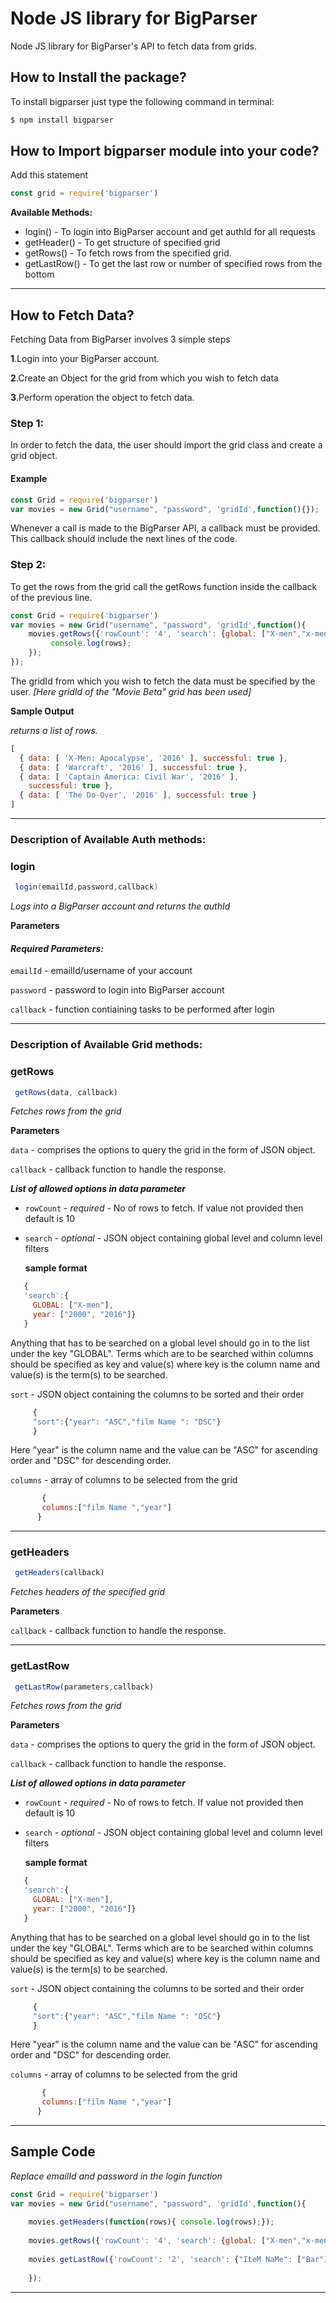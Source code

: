 # Node JS library for BigParser

Node JS library for BigParser's API to fetch data from grids.


## How to Install the package?
To install bigparser just type the following command in terminal:

```python
$ npm install bigparser
```

## How to Import bigparser module into your code?

Add this statement

```javascript
const grid = require('bigparser')
```

**Available Methods:**
* login() - To login into BigParser account and get authId for all requests
* getHeader() - To get structure of specified grid
* getRows() - To fetch rows from the specified grid.
* getLastRow() - To get the last row or number of specified rows from the bottom


---

## How to Fetch Data?

Fetching Data from BigParser involves 3 simple steps

**1**.Login into your BigParser account.

**2**.Create an Object for the grid from which you wish to fetch data

**3**.Perform operation  the object to fetch data.


### Step 1:
In order to fetch the data, the user should import the grid class and create a grid object.

#### Example
```javascript
const Grid = require('bigparser')
var movies = new Grid("username", "password", 'gridId',function(){});

```
Whenever a call is made to the BigParser API, a callback must be provided. This callback should include the next lines of the code.

### Step 2:

To get the rows from the grid call the getRows function inside the callback of the previous line. 

```javascript
const Grid = require('bigparser')
var movies = new Grid("username", "password", 'gridId',function(){
    movies.getRows({'rowCount': '4', 'search': {global: ["X-men","x-men 2"]}, columns:["film Name ","year"]}, function(rows){          
         console.log(rows);
    });
});

```

The gridId from which you wish to fetch the data must be specified by the user. *[Here gridId of the "Movie Beta" grid has been used]*  

**Sample Output**

*returns a list of rows.*

```javascript
[
  { data: [ 'X-Men: Apocalypse', '2016' ], successful: true },
  { data: [ 'Warcraft', '2016' ], successful: true },
  { data: [ 'Captain America: Civil War', '2016' ],
    successful: true },
  { data: [ 'The Do-Over', '2016' ], successful: true }
]
```
---
### Description of Available Auth methods:


### login
```java
 login(emailId,password,callback)
```
*Logs into a BigParser account and returns the authId*

**Parameters**

#### ***Required Parameters:***
 
   `emailId` - emailId/username of your account
   
   `password` - password to login into BigParser account
   
   `callback` - function contiaining tasks to be performed after login
   
---

### Description of Available Grid methods:


### getRows
```javascript
 getRows(data, callback)
```
*Fetches rows from the grid*

**Parameters**

`data` - comprises the options to query the grid in the form of JSON object.
   
`callback` - callback function to handle the response.
   
   ***List of allowed options in data parameter***
   
* `rowCount`  - *required* - No of rows to fetch. If value not provided then default is 10

* `search` - *optional* - JSON object containing global level and column level filters

  **sample format**

```javascript
   {
   'search':{
     GLOBAL: ["X-men"],
     year: ["2000", "2016"]}
   }
```
    
Anything that has to be searched on a global level should go in to the list under the key "GLOBAL". Terms which are to be searched within columns should be specified as key and value(s) where key is the column name and value(s) is the term(s) to be searched.

   `sort` - JSON object containing the columns to be sorted and their order 
   
  ```javascript
       {
       "sort":{"year": "ASC","film Name ": "DSC"}
       }
  ```
    
Here "year" is the column name and the value can be "ASC" for ascending order and "DSC" for descending order.
   
   `columns` - array of columns to be selected from the grid
   
```javascript
       {
       columns:["film Name ","year"]
      }  
  ```
---


### getHeaders
```javascript
 getHeaders(callback)
```
*Fetches headers of the specified grid*

**Parameters**

`callback` - callback function to handle the response.
   
---
### getLastRow
```javascript
 getLastRow(parameters,callback)
```
*Fetches rows from the grid*

**Parameters**

`data` - comprises the options to query the grid in the form of JSON object.
   
`callback` - callback function to handle the response.
   
   ***List of allowed options in data parameter***
   
* `rowCount`  - *required* - No of rows to fetch. If value not provided then default is 10

* `search` - *optional* - JSON object containing global level and column level filters

  **sample format**

```javascript
   {
   'search':{
     GLOBAL: ["X-men"],
     year: ["2000", "2016"]}
   }
```
    
Anything that has to be searched on a global level should go in to the list under the key "GLOBAL". Terms which are to be searched within columns should be specified as key and value(s) where key is the column name and value(s) is the term(s) to be searched.

   `sort` - JSON object containing the columns to be sorted and their order 
   
  ```javascript
       {
       "sort":{"year": "ASC","film Name ": "DSC"}
       }
  ```
    
Here "year" is the column name and the value can be "ASC" for ascending order and "DSC" for descending order.
   
   `columns` - array of columns to be selected from the grid
   
```javascript
       {
       columns:["film Name ","year"]
      }  
  ```
****

## Sample Code

*Replace emailId and password in the login function*

```javascript
const Grid = require('bigparser')
var movies = new Grid("username", "password", 'gridId',function(){
    
    movies.getHeaders(function(rows){ console.log(rows);});
   
    movies.getRows({'rowCount': '4', 'search': {global: ["X-men","x-men 2"]}, columns:["film Name ","year"]}, function(rows){ console.log(rows);});
    
    movies.getLastRow({'rowCount': '2', 'search': {"IteM NaMe": ["Bar"]},"columns":["film Name ","year"]}, function(rows){ console.log(rows);});
    
    });

```
___

